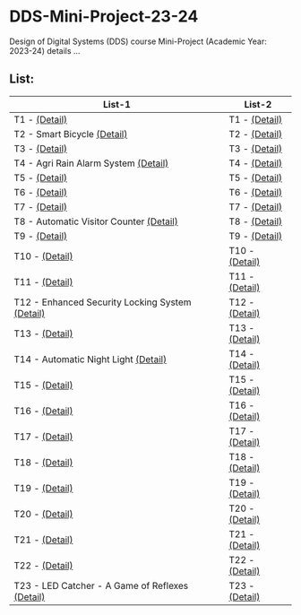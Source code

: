# DDS-Mini-Project-23-24
Design of Digital Systems (DDS) course Mini-Project (Academic Year: 2023-24) details ...

## List:

| List-1 | List-2 |
| --- | --- |
| T1 - [(Detail)]() | T1 - [(Detail)]() |
| T2 - Smart Bicycle [(Detail)]() | T2 - [(Detail)]() |
| T3 - [(Detail)]() | T3 - [(Detail)]() |
| T4 - Agri Rain Alarm System [(Detail)]() | T4 - [(Detail)]() |
| T5 - [(Detail)]() | T5 - [(Detail)]() |
| T6 - [(Detail)]() | T6 - [(Detail)]() |
| T7 - [(Detail)]() | T7 - [(Detail)]() |
| T8 - Automatic Visitor Counter [(Detail)](https://github.com/brcnitk/DDS-Mini-Project-23-24/tree/main/Team-2) | T8 - [(Detail)]() |
| T9 - [(Detail)]() | T9 - [(Detail)]() |
| T10 - [(Detail)]() | T10 - [(Detail)]() |
| T11 - [(Detail)]() | T11 - [(Detail)]() |
| T12 - Enhanced Security Locking System [(Detail)]() | T12 - [(Detail)]() |
| T13 - [(Detail)]() | T13 - [(Detail)]() |
| T14 - Automatic Night Light [(Detail)]() | T14 - [(Detail)]() |
| T15 - [(Detail)]() | T15 - [(Detail)]() |
| T16 - [(Detail)]() | T16 - [(Detail)]() |
| T17 - [(Detail)]() | T17 - [(Detail)]() |
| T18 - [(Detail)]() | T18 - [(Detail)]() |
| T19 - [(Detail)]() | T19 - [(Detail)]() |
| T20 - [(Detail)]() | T20 - [(Detail)]() |
| T21 - [(Detail)]() | T21 - [(Detail)]() |
| T22 - [(Detail)]() | T22 - [(Detail)]() |
| T23 - LED Catcher - A Game of Reflexes [(Detail)]() | T23 - [(Detail)]() |
